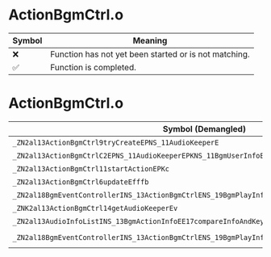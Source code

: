 # ActionBgmCtrl.o
| Symbol | Meaning 
| ------------- | ------------- 
| :x: | Function has not yet been started or is not matching. 
| :white_check_mark: | Function is completed. 


# ActionBgmCtrl.o
| Symbol (Demangled) | Symbol (Mangled) | Decompiled? |
| ------------- |  ------------- | ------------- |
| `_ZN2al13ActionBgmCtrl9tryCreateEPNS_11AudioKeeperE` | `al::ActionBgmCtrl::tryCreate(al::AudioKeeper *)` | :white_check_mark: |
| `_ZN2al13ActionBgmCtrlC2EPNS_11AudioKeeperEPKNS_11BgmUserInfoE` | `al::ActionBgmCtrl::ActionBgmCtrl(al::AudioKeeper *,al::BgmUserInfo const*)` | :white_check_mark: |
| `_ZN2al13ActionBgmCtrl11startActionEPKc` | `al::ActionBgmCtrl::startAction(char const*)` | :white_check_mark: |
| `_ZN2al13ActionBgmCtrl6updateEfffb` | `al::ActionBgmCtrl::update(float,float,float,bool)` | :white_check_mark: |
| `_ZN2al18BgmEventControllerINS_13ActionBgmCtrlENS_19BgmPlayInfoInActionEE6updateEfffb` | `al::BgmEventController<al::ActionBgmCtrl,al::BgmPlayInfoInAction>::update(float,float,float,bool)` | :white_check_mark: |
| `_ZNK2al13ActionBgmCtrl14getAudioKeeperEv` | `al::ActionBgmCtrl::getAudioKeeper(void)const` | :white_check_mark: |
| `_ZN2al13AudioInfoListINS_13BgmActionInfoEE17compareInfoAndKeyEPKS1_PKc` | `al::AudioInfoList<al::BgmActionInfo>::compareInfoAndKey(al::BgmActionInfo const*,char const*)` | :white_check_mark: |
| `_ZN2al18BgmEventControllerINS_13ActionBgmCtrlENS_19BgmPlayInfoInActionEE13tryStartEventEPKS2_` | `al::BgmEventController<al::ActionBgmCtrl,al::BgmPlayInfoInAction>::tryStartEvent(al::BgmPlayInfoInAction const*)` | :white_check_mark: |

